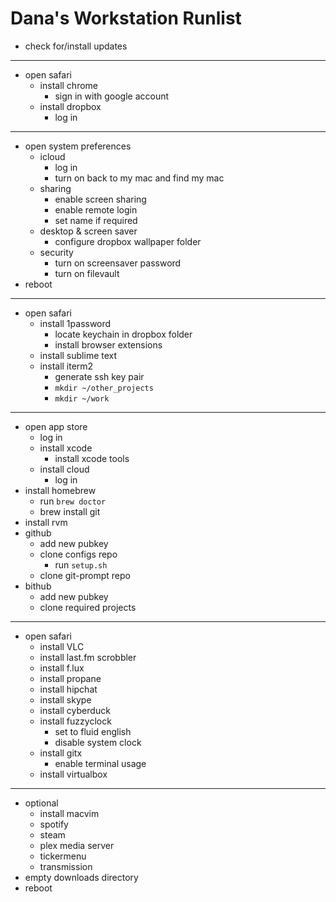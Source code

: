 # Dana's Workstation Runlist

* check for/install updates

---

* open safari
  * install chrome
      * sign in with google account
  * install dropbox
      * log in

---

* open system preferences
  * icloud
     * log in
     * turn on back to my mac and find my mac
  * sharing
     * enable screen sharing
     * enable remote login
     * set name if required
  * desktop & screen saver
    * configure dropbox wallpaper folder
  * security
    * turn on screensaver password
    * turn on filevault
* reboot

---

* open safari
  * install 1password
    * locate keychain in dropbox folder
    * install browser extensions
  * install sublime text
  * install iterm2
    * generate ssh key pair
    * `mkdir ~/other_projects`
    * `mkdir ~/work`

---

* open app store
  * log in
  * install xcode
    * install xcode tools
  * install cloud
    * log in
* install homebrew
  * run `brew doctor`
  * brew install git
* install rvm
* github
  * add new pubkey
  * clone configs repo
    * run `setup.sh`
  * clone git-prompt repo
* bithub
  * add new pubkey
  * clone required projects

---

* open safari
  * install VLC
  * install last.fm scrobbler
  * install f.lux
  * install propane
  * install hipchat
  * install skype
  * install cyberduck
  * install fuzzyclock
    * set to fluid english
    * disable system clock
  * install gitx
    * enable terminal usage
  * install virtualbox

---

* optional
  * install macvim
  * spotify
  * steam
  * plex media server
  * tickermenu
  * transmission
* empty downloads directory
* reboot
 